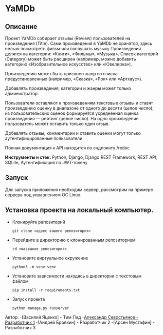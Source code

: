 # YaMDb

## Описание
Проект YaMDb собирает отзывы (Review) пользователей на произведения (Title).
Сами произведения в YaMDb не хранятся, здесь нельзя посмотреть фильм или послушать музыку
Произведения делятся на категории: «Книги», «Фильмы», «Музыка».
Список категорий (Category) может быть расширен (например, можно добавить категорию «Изобразительное искусство» или «Ювелирка»).

Произведению может быть присвоен жанр из списка предустановленных (например, «Сказка», «Рок» или «Артхаус»).

Добавлять произведения, категории и жанры может только администратор.

Пользователи оставляют к произведениям текстовые отзывы и ставят произведению оценку в диапазоне от одного до десяти (целое число); из пользовательских оценок формируется усреднённая оценка произведения — рейтинг (целое число). На одно произведение пользователь может оставить только один отзыв.

Добавлять отзывы, комментарии и ставить оценки могут только аутентифицированные пользователи.

Полная документация к API находится по эндпоинту /redoc

**Инструменты и стек:** Python, Django, Django REST Framework, REST API, SQLite, Аутентификация по JWT-токену

## Запуск
Для запуска приложения необходим сервер, рассмотрим на примере сервера под управлением ОС Linux.

## Установка проекта на локальный компьютер.

 - Клонируйте репозиторий
   ```
   git clone <адрес вашего репозитория>
   ```
 - Перейдите в директорию с клонированным репозиторием
   ```
   cd <название репозитория>
   ```
 - Установите виртуальное окружение
   ```
   python3 -m venv venv
   ```
 - Установите зависимости находясь в директории с текстовым файлом
   ```
   pip install -r requirements.txt
   ```
 - Запуск проекта
   ```
   python manage.py runserver
   ```

Автор:
-[Василий Яценко] - Тим Лид
-[Александр Севостьянов - Разработчик 1](https://github.com/SevostyanovAlex/)
-[Андрей Бровкин] - Разработчик 2
-[Арсен Мустафин] - Разработчик 3

